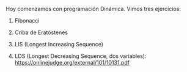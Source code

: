Hoy comenzamos con programación Dinámica. Vimos tres ejercicios:

1. Fibonacci

2. Criba de Eratóstenes

3. LIS (Longest Increasing Sequence)

3. LDS (Longest Decreasing Sequence, dos variables):
    https://onlinejudge.org/external/101/10131.pdf